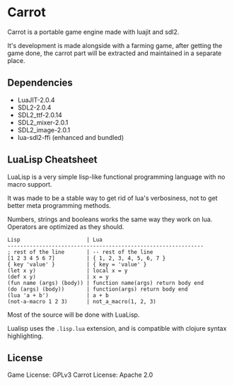 # Carrot

Carrot is a portable game engine made with luajit and sdl2.

It's development is made alongside with a farming game, after getting the game done, the carrot part will be extracted and maintained in a separate place.

## Dependencies

* LuaJIT-2.0.4
* SDL2-2.0.4
* SDL2_ttf-2.0.14
* SDL2_mixer-2.0.1
* SDL2_image-2.0.1
* lua-sdl2-ffi (enhanced and bundled)

## LuaLisp Cheatsheet

LuaLisp is a very simple lisp-like functional programming language
with no macro support.

It was made to be a stable way to get rid of lua's verbosiness,
not to get better meta programming methods.

Numbers, strings and booleans works the same way they work on lua.
Operators are optimized as they should.

    Lisp                     | Lua
    --------------------------------------------------------------
    ; rest of the line       | -- rest of the line
    [1 2 3 4 5 6 7]          | { 1, 2, 3, 4, 5, 6, 7 }
    { key 'value' }          | { key = 'value' }
    (let x y)                | local x = y
    (def x y)                | x = y
    (fun name (args) (body)) | function name(args) return body end
    (do (args) (body))       | function(args) return body end
    (lua 'a + b')            | a + b
    (not-a-macro 1 2 3)      | not_a_macro(1, 2, 3)

Most of the source will be done with LuaLisp.

Lualisp uses the `.lisp.lua` extension, and is compatible with clojure
syntax highlighting.

## License

Game License: GPLv3
Carrot License: Apache 2.0
